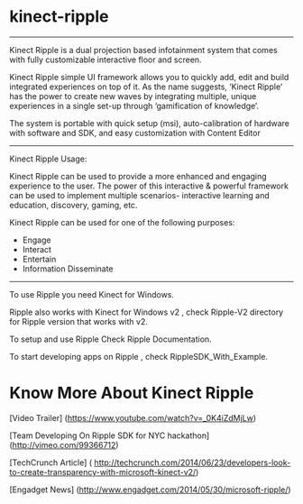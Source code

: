 kinect-ripple
=============

*****************************************************************************************************************
Kinect Ripple is a dual projection based infotainment system that comes with fully customizable interactive floor and screen. 

Kinect Ripple simple UI framework allows you to quickly add, edit and build integrated experiences on top of it. 
As the name suggests, ‘Kinect Ripple’ has the power to create new waves by integrating multiple, unique experiences
in a single set-up through ‘gamification of knowledge’. 

The system is portable with quick setup (msi), auto-calibration of hardware with software and SDK, and easy customization with Content Editor

******************************************************************************************************************

Kinect Ripple Usage: 

Kinect Ripple can be used to provide a more enhanced and engaging experience to the user. 
The power of this interactive & powerful framework can be used to implement multiple scenarios- interactive learning and education, discovery, gaming, etc. 

Kinect Ripple can be used for one of the following purposes: 
- Engage 
- Interact 
- Entertain 
- Information Disseminate

*********************************************************************************************************************

To use Ripple you need Kinect for Windows.

Ripple also works with Kinect for Windows v2 , check Ripple-V2 directory for Ripple version that works with v2.

To setup and use Ripple Check Ripple Documentation.

To start developing apps on Ripple , check RippleSDK_With_Example.

Know More About Kinect Ripple
================================

[Video Trailer] (https://www.youtube.com/watch?v=_0K4iZdMjLw)

[Team Developing On Ripple SDK for NYC hackathon]  (http://vimeo.com/99366712)

[TechCrunch Article] ( http://techcrunch.com/2014/06/23/developers-look-to-create-transparency-with-microsoft-kinect-v2/)

[Engadget News] (http://www.engadget.com/2014/05/30/microsoft-ripple/)



